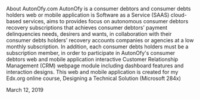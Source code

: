 About AutonOfy.com
AutonOfy is a consumer debtors and consumer debts holders web or mobile application is Software as a Service (SAAS) cloud-based services, aims to provides focus on autonomous consumer debtors recovery subscriptions that achieves consumer debtors’ payment delinquencies needs, desirers and wants, in collaboration with their consumer debts holders’ recovery accounts companies or agencies at a low monthly subscription. In addition, each consumer debts holders must be a subscription member, in order to participate in AutonOfy's consumer debtors web and mobile application interactive Customer Relationship Management (CRM) webpage module including dashboard features and interaction designs. This web and mobile application is created for my Edx.org online course, Designing a Technical Solution (Microsoft 284x)

March 12, 2019


